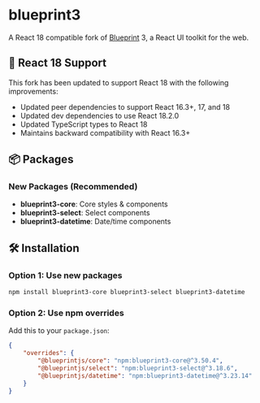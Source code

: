# blueprint3

A React 18 compatible fork of [Blueprint](https://blueprintjs.com/) 3, a React UI toolkit for the web.

## 🚀 React 18 Support

This fork has been updated to support React 18 with the following improvements:

-   Updated peer dependencies to support React 16.3+, 17, and 18
-   Updated dev dependencies to use React 18.2.0
-   Updated TypeScript types to React 18
-   Maintains backward compatibility with React 16.3+

## 📦 Packages

### New Packages (Recommended)

-   **blueprint3-core**: Core styles & components
-   **blueprint3-select**: Select components
-   **blueprint3-datetime**: Date/time components

## 🛠️ Installation

### Option 1: Use new packages

```bash
npm install blueprint3-core blueprint3-select blueprint3-datetime
```

### Option 2: Use npm overrides

Add this to your `package.json`:

```json
{
    "overrides": {
        "@blueprintjs/core": "npm:blueprint3-core@^3.50.4",
        "@blueprintjs/select": "npm:blueprint3-select@^3.18.6",
        "@blueprintjs/datetime": "npm:blueprint3-datetime@^3.23.14"
    }
}
```
